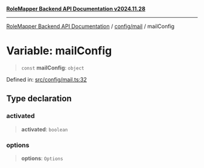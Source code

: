 [**RoleMapper Backend API Documentation v2024.11.28**](../../../README.md)

***

[RoleMapper Backend API Documentation](../../../modules.md) / [config/mail](../README.md) / mailConfig

# Variable: mailConfig

> `const` **mailConfig**: `object`

Defined in: [src/config/mail.ts:32](https://github.com/FlowCraft-AG/RoleMapper/blob/d09e0a221a0891128652190f77e15989426161d8/backend/src/config/mail.ts#L32)

## Type declaration

### activated

> **activated**: `boolean`

### options

> **options**: `Options`
